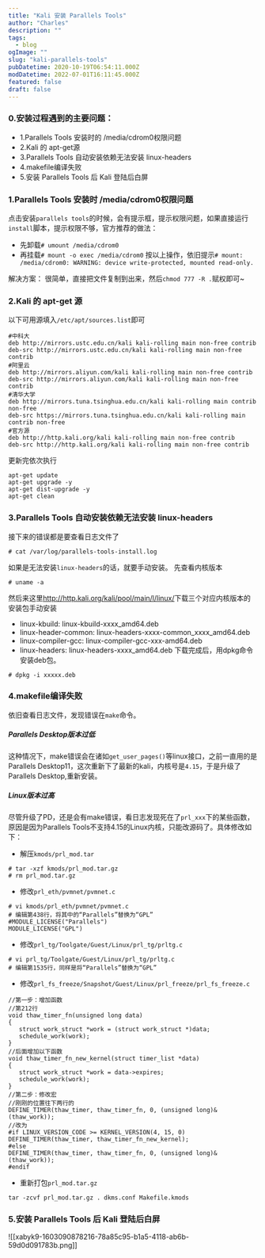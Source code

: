```yaml
---
title: "Kali 安装 Parallels Tools"
author: "Charles"
description: ""
tags:
  - blog
ogImage: ""
slug: "kali-parallels-tools"
pubDatetime: 2020-10-19T06:54:11.000Z
modDatetime: 2022-07-01T16:11:45.000Z
featured: false
draft: false
---
```


### 0.安装过程遇到的主要问题：

- 1.Parallels Tools 安装时的 /media/cdrom0权限问题
- 2.Kali 的 apt-get源
- 3.Parallels Tools 自动安装依赖无法安装 linux-headers
- 4.makefile编译失败
- 5.安装 Parallels Tools 后 Kali 登陆后白屏

### 1.Parallels Tools 安装时 /media/cdrom0权限问题

点击安装`parallels tools`的时候，会有提示框，提示权限问题，如果直接运行`install`脚本，提示权限不够，官方推荐的做法：

- 先卸载`# umount /media/cdrom0`
- 再挂载`# mount -o exec /media/cdrom0`
  按以上操作，依旧提示`# mount: /media/cdrom0: WARNING: device write-protected, mounted read-only.`

解决方案：
很简单，直接把文件复制到出来，然后`chmod 777 -R .`赋权即可~

### 2.Kali 的 apt-get 源

以下可用源填入`/etc/apt/sources.list`即可

```
#中科大
deb http://mirrors.ustc.edu.cn/kali kali-rolling main non-free contrib
deb-src http://mirrors.ustc.edu.cn/kali kali-rolling main non-free contrib
#阿里云
deb http://mirrors.aliyun.com/kali kali-rolling main non-free contrib
deb-src http://mirrors.aliyun.com/kali kali-rolling main non-free contrib
#清华大学
deb http://mirrors.tuna.tsinghua.edu.cn/kali kali-rolling main contrib non-free
deb-src https://mirrors.tuna.tsinghua.edu.cn/kali kali-rolling main contrib non-free
#官方源
deb http://http.kali.org/kali kali-rolling main non-free contrib
deb-src http://http.kali.org/kali kali-rolling main non-free contrib
```

更新完依次执行

```
apt-get update
apt-get upgrade -y
apt-get dist-upgrade -y
apt-get clean
```

### 3.Parallels Tools 自动安装依赖无法安装 linux-headers

接下来的错误都是要查看日志文件了

```
# cat /var/log/parallels-tools-install.log
```

如果是无法安装`linux-headers`的话，就要手动安装。
先查看内核版本

```
# uname -a
```

然后来这里<http://http.kali.org/kali/pool/main/l/linux/>下载三个对应内核版本的安装包手动安装

- linux-kbuild: linux-kbuild-xxxx_amd64.deb
- linux-header-common: linux-headers-xxxx-common_xxxx_amd64.deb
- linux-compiler-gcc: linux-compiler-gcc-xxx-amd64.deb
- linux-headers: linux-headers-xxxx_amd64.deb
  下载完成后，用dpkg命令安装deb包。

<!---->

```
# dpkg -i xxxxx.deb
```

### 4.makefile编译失败

依旧查看日志文件，发现错误在`make`命令。

##### Parallels Desktop版本过低

这种情况下，make错误会在诸如`get_user_pages()`等linux接口，之前一直用的是Parallels Desktop11，这次重新下了最新的kali，内核号是`4.15`，于是升级了Parallels Desktop,重新安装。

##### Linux版本过高

尽管升级了PD，还是会有make错误，看日志发现死在了`prl_xxx`下的某些函数，原因是因为Parallels Tools不支持4.15的Linux内核，只能改源码了。具体修改如下：

- 解压`kmods/prl_mod.tar`

<!---->

```
# tar -xzf kmods/prl_mod.tar.gz
# rm prl_mod.tar.gz
```

- 修改`prl_eth/pvmnet/pvmnet.c`

<!---->

```
# vi kmods/prl_eth/pvmnet/pvmnet.c
# 编辑第438行，将其中的“Parallels”替换为“GPL”
#MODULE_LICENSE("Parallels")
MODULE_LICENSE("GPL")
```

- 修改`prl_tg/Toolgate/Guest/Linux/prl_tg/prltg.c`

<!---->

```
# vi prl_tg/Toolgate/Guest/Linux/prl_tg/prltg.c
# 编辑第1535行，同样是将“Parallels”替换为“GPL”
```

- 修改`prl_fs_freeze/Snapshot/Guest/Linux/prl_freeze/prl_fs_freeze.c`

<!---->

```
//第一步：增加函数
//第212行
void thaw_timer_fn(unsigned long data)
{
   struct work_struct *work = (struct work_struct *)data;
   schedule_work(work);
}
//后面增加以下函数
void thaw_timer_fn_new_kernel(struct timer_list *data)
{
   struct work_struct *work = data->expires;
   schedule_work(work);
}
//第二步：修改宏
//刚刚的位置往下两行的
DEFINE_TIMER(thaw_timer, thaw_timer_fn, 0, (unsigned long)&(thaw_work));
//改为
#if LINUX_VERSION_CODE >= KERNEL_VERSION(4, 15, 0)
DEFINE_TIMER(thaw_timer, thaw_timer_fn_new_kernel);
#else
DEFINE_TIMER(thaw_timer, thaw_timer_fn, 0, (unsigned long)&(thaw_work));
#endif
```

- 重新打包`prl_mod.tar.gz`

```shell
tar -zcvf prl_mod.tar.gz . dkms.conf Makefile.kmods
```

### 5.安装 Parallels Tools 后 Kali 登陆后白屏

![[xabyk9-1603090878216-78a85c95-b1a5-4118-ab6b-59d0d091783b.png]]
